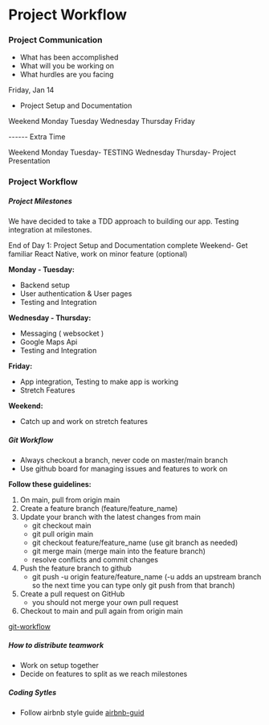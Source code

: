 # Project Workflow

### Project Communication

- What has been accomplished
- What will you be working on
- What hurdles are you facing

Friday, Jan 14
- Project Setup and Documentation

Weekend
Monday
Tuesday
Wednesday
Thursday
Friday

------ Extra Time

Weekend
Monday
Tuesday- TESTING 
Wednesday
Thursday- Project Presentation


### Project Workflow

##### Project Milestones

We have decided to take a TDD approach to building our app. Testing integration at milestones.

End of Day 1: Project Setup and Documentation complete
Weekend- Get familiar React Native, work on minor feature (optional)

**Monday - Tuesday:**
- Backend setup
- User authentication & User pages
- Testing and Integration 

**Wednesday - Thursday:**
- Messaging ( websocket )
- Google Maps Api
- Testing and Integration 

**Friday:**
- App integration, Testing to make app is working
- Stretch Features

**Weekend:**
- Catch up and work on stretch features

##### Git Workflow

- Always checkout a branch, never code on master/main branch
- Use github board for managing issues and features to work on

**Follow these guidelines:**
1. On main, pull from origin main
2. Create a feature branch (feature/feature_name)
3. Update your branch with the latest changes from main
    - git checkout main
    - git pull origin main
    - git checkout feature/feature_name (use git branch as needed)
    - git merge main (merge main into the feature branch)
    - resolve conflicts and commit changes
4. Push the feature branch to github
    - git push -u origin feature/feature_name (-u adds an upstream branch so the next time you can type only git push from that branch)
5. Create a pull request on GitHub
    - you should not merge your own pull request
6. Checkout to main and pull again from origin main

[git-workflow](https://github.com/akhan445/lhl-lectures/blob/master/w05d05-Midterm-KickOff/git-workflow.md)

##### How to distribute teamwork

- Work on setup together
- Decide on features to split as we reach milestones

##### Coding Sytles
- Follow airbnb style guide
[airbnb-guid](https://github.com/airbnb/javascript)